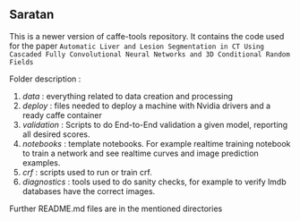 ## Saratan ##

This is a newer version of caffe-tools repository. It contains the code used for the paper `Automatic Liver and Lesion Segmentation in CT Using Cascaded Fully Convolutional Neural Networks and 3D Conditional Random Fields`


Folder description :

 1. *data* : everything related to data creation and processing
 1. *deploy* : files needed to deploy a machine with Nvidia drivers and a ready caffe container
 1. *validation* : Scripts to do End-to-End validation a given model, reporting all desired scores.
 1. *notebooks* : template notebooks. For example realtime training notebook to train a network and see realtime curves and image prediction examples.
 1. *crf* : scripts used to run or train crf. 
 1. *diagnostics* : tools used to do sanity checks, for example to verify lmdb databases have the correct images.

Further README.md files are in the mentioned directories